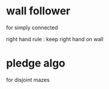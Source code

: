 
# wall follower

for simply connected 

right hand rule : keep right hand on wall

# pledge algo

for disjoint mazes
